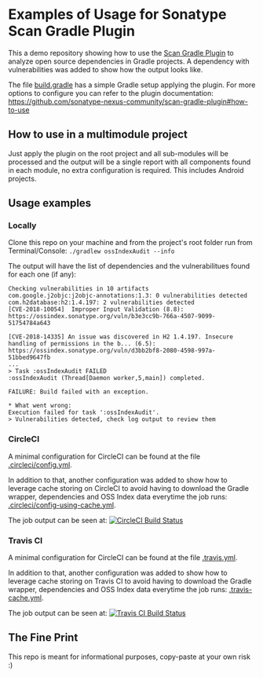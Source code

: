 # Examples of Usage for Sonatype Scan Gradle Plugin

This a demo repository showing how to use the [Scan Gradle Plugin](https://github.com/sonatype-nexus-community/scan-gradle-plugin) to analyze open source dependencies in Gradle projects. A dependency with vulnerabilities was added to show how the output looks like.

The file [build.gradle](build.gradle) has a simple Gradle setup applying the plugin. For more options to configure you can refer to the plugin documentation: https://github.com/sonatype-nexus-community/scan-gradle-plugin#how-to-use

## How to use in a multimodule project
Just apply the plugin on the root project and all sub-modules will be processed and the output will be a single report with all components found in each module, no extra configuration is required. This includes Android projects.

## Usage examples
### Locally
Clone this repo on your machine and from the project's root folder run from Terminal/Console:
`./gradlew ossIndexAudit --info`

The output will have the list of dependencies and the vulnerabilitues found for each one (if any):
```
Checking vulnerabilities in 10 artifacts
com.google.j2objc:j2objc-annotations:1.3: 0 vulnerabilities detected
com.h2database:h2:1.4.197: 2 vulnerabilities detected
[CVE-2018-10054]  Improper Input Validation (8.8): https://ossindex.sonatype.org/vuln/b3e3cc9b-766a-4507-9099-51754784a643

[CVE-2018-14335] An issue was discovered in H2 1.4.197. Insecure handling of permissions in the b... (6.5): https://ossindex.sonatype.org/vuln/d3bb2bf8-2080-4598-997a-51bbed9647fb
...
> Task :ossIndexAudit FAILED
:ossIndexAudit (Thread[Daemon worker,5,main]) completed.

FAILURE: Build failed with an exception.

* What went wrong:
Execution failed for task ':ossIndexAudit'.
> Vulnerabilities detected, check log output to review them
```

### CircleCI
A minimal configuration for CircleCI can be found at the file [.circleci/config.yml](.circleci/config.yml).

In addition to that, another configuration was added to show how to leverage cache storing on CircleCI to avoid having to download the Gradle wrapper, dependencies and OSS Index data everytime the job runs: [.circleci/config-using-cache.yml](.circleci/config-using-cache.yml).

The job output can be seen at: [![CircleCI Build Status](https://circleci.com/gh/guillermo-varela/example-scan-gradle-plugin.svg?style=shield "CircleCI Build Status")](https://circleci.com/gh/guillermo-varela/example-scan-gradle-plugin)

### Travis CI
A minimal configuration for CircleCI can be found at the file [.travis.yml](.travis.yml).

In addition to that, another configuration was added to show how to leverage cache storing on Travis CI to avoid having to download the Gradle wrapper, dependencies and OSS Index data everytime the job runs: [.travis-cache.yml](.travis-cache.yml).

The job output can be seen at: [![Travis CI Build Status](https://travis-ci.com/guillermo-varela/example-scan-gradle-plugin.svg?branch=master)](https://travis-ci.com/guillermo-varela/example-scan-gradle-plugin)

## The Fine Print
This repo is meant for informational purposes, copy-paste at your own risk :)
